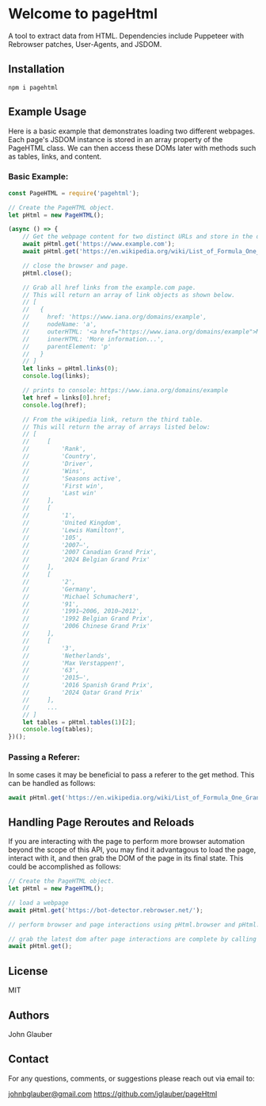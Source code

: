 # Welcome to pageHtml

A tool to extract data from HTML. Dependencies include Puppeteer with Rebrowser patches, User-Agents, and JSDOM.

## Installation

`npm i pagehtml`

## Example Usage

Here is a basic example that demonstrates loading two different webpages. Each page's JSDOM instance is stored in an array property of the PageHTML class. We can then access these DOMs later with methods such as tables, links, and content.

### Basic Example:

```javascript
const PageHTML = require('pagehtml');

// Create the PageHTML object.
let pHtml = new PageHTML();

(async () => {
    // Get the webpage content for two distinct URLs and store in the dom property of the PageHTML class.
    await pHtml.get('https://www.example.com');
    await pHtml.get('https://en.wikipedia.org/wiki/List_of_Formula_One_Grand_Prix_winners');

    // close the browser and page.
    pHtml.close();

    // Grab all href links from the example.com page.
    // This will return an array of link objects as shown below.
    // [
    //   {
    //     href: 'https://www.iana.org/domains/example',
    //     nodeName: 'a',
    //     outerHTML: '<a href="https://www.iana.org/domains/example">More information...</a>',
    //     innerHTML: 'More information...',
    //     parentElement: 'p'
    //   }
    // ]
    let links = pHtml.links(0);
    console.log(links);

    // prints to console: https://www.iana.org/domains/example
    let href = links[0].href;
    console.log(href);

    // From the wikipedia link, return the third table.
    // This will return the array of arrays listed below:
    // [
    //     [
    //         'Rank',
    //         'Country',
    //         'Driver',
    //         'Wins',
    //         'Seasons active',
    //         'First win',
    //         'Last win'
    //     ],
    //     [
    //         '1',
    //         'United Kingdom',
    //         'Lewis Hamilton†',
    //         '105',
    //         '2007–',
    //         '2007 Canadian Grand Prix',
    //         '2024 Belgian Grand Prix'
    //     ],
    //     [
    //         '2',
    //         'Germany',
    //         'Michael Schumacher‡',
    //         '91',
    //         '1991–2006, 2010–2012',
    //         '1992 Belgian Grand Prix',
    //         '2006 Chinese Grand Prix'
    //     ],
    //     [
    //         '3',
    //         'Netherlands',
    //         'Max Verstappen†',
    //         '63',
    //         '2015–',
    //         '2016 Spanish Grand Prix',
    //         '2024 Qatar Grand Prix'
    //     ],
    //     ...
    // ]
    let tables = pHtml.tables(1)[2];
    console.log(tables);
})();
```

### Passing a Referer:

In some cases it may be beneficial to pass a referer to the get method. This can be handled as follows:

```javascript
await pHtml.get('https://en.wikipedia.org/wiki/List_of_Formula_One_Grand_Prix_winners', 'https://en.wikipedia.org/');

```

## Handling Page Reroutes and Reloads

If you are interacting with the page to perform more browser automation beyond the scope of this API, you may find it advantagous to load the page, interact with it, and then grab the DOM of the page in its final state. This could be accomplished as follows:

```javascript
// Create the PageHTML object.
let pHtml = new PageHTML();

// load a webpage
await pHtml.get('https://bot-detector.rebrowser.net/');

// perform browser and page interactions using pHtml.browser and pHtml.page which exposes the puppeteer class.

// grab the latest dom after page interactions are complete by calling the get method with no arguments.
await pHtml.get();

```

## License
MIT

## Authors
John Glauber

## Contact
For any questions, comments, or suggestions please reach out via email to:

johnbglauber@gmail.com
https://github.com/jglauber/pageHtml
